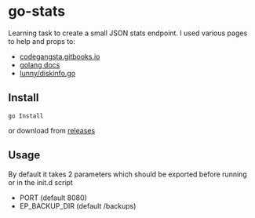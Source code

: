 # go-stats
Learning task to create a small JSON stats endpoint. I used various pages to help and props to:

* [codegangsta.gitbooks.io](https://codegangsta.gitbooks.io/building-web-apps-with-go)
* [golang docs](https://golang.org/doc/effective_go.html#commentary)
* [lunny/diskinfo.go](https://gist.github.com/lunny/9828326)

## Install
```
go Install
```

or download from [releases](https://github.com/rowancarr/go-stats/releases)

## Usage
By default it takes 2 parameters which should be exported before running or in the init.d script

* PORT (default 8080)
* EP_BACKUP_DIR (default /backups)
